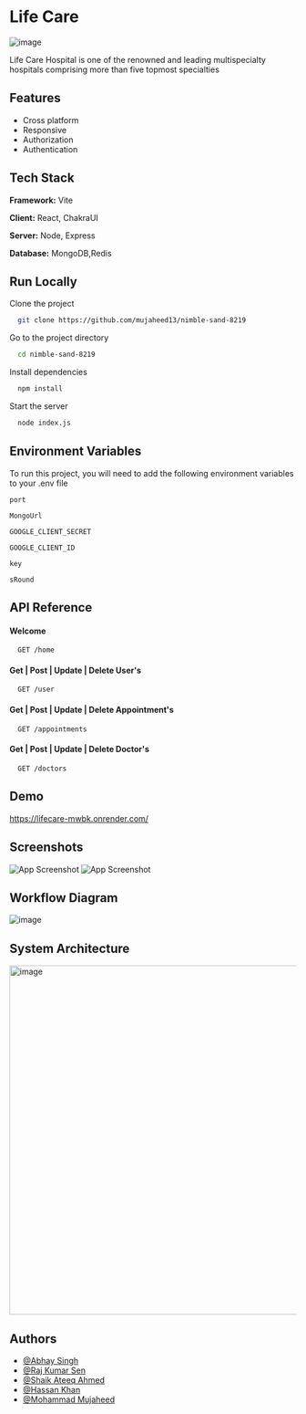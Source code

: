 
# Life Care 

![image](https://user-images.githubusercontent.com/112754393/229432509-a06f89c6-dda0-435f-ae8e-38af008d4ab1.png)



Life Care Hospital is one of the renowned and leading multispecialty hospitals comprising more than five topmost specialties



## Features

- Cross platform
- Responsive
- Authorization
- Authentication


## Tech Stack

**Framework:** Vite

**Client:** React, ChakraUI

**Server:** Node, Express

**Database:** MongoDB,Redis


## Run Locally

Clone the project

```bash
  git clone https://github.com/mujaheed13/nimble-sand-8219
```

Go to the project directory

```bash
  cd nimble-sand-8219
```

Install dependencies

```bash
  npm install
```

Start the server

```bash
  node index.js
```


## Environment Variables

To run this project, you will need to add the following environment variables to your .env file

`port`

`MongoUrl`

`GOOGLE_CLIENT_SECRET`

`GOOGLE_CLIENT_ID`

`key`

`sRound`

## API Reference

#### Welcome 

```http
  GET /home
```

#### Get | Post | Update | Delete User's

```http
  GET /user
```
#### Get | Post | Update | Delete Appointment's
```http
  GET /appointments
 ```

#### Get | Post | Update | Delete Doctor's
```http
  GET /doctors
```



## Demo

https://lifecare-mwbk.onrender.com/

## Screenshots

![App Screenshot](https://i.imgur.com/vNWL4lR.jpeg)
![App Screenshot](https://i.imgur.com/BFSWz9I.jpeg)


## Workflow Diagram
![image](https://user-images.githubusercontent.com/112754393/229429364-4f9e7424-d5b2-4386-aad8-b4f7f22c19bf.png)

## System Architecture
<img width="612" alt="image" src="https://user-images.githubusercontent.com/112754547/229432036-ff9a6ff1-3143-49ec-be31-4750e3c3c7b5.png">




## Authors

- [@Abhay Singh](https://github.com/DanteHaxor)
- [@Raj Kumar Sen](https://github.com/RAJKUMARSHRIVASH)
- [@Shaik Ateeq Ahmed](https://github.com/Shaikateeqahmed)
- [@Hassan Khan](https://github.com/allabovehassan)
- [@Mohammad Mujaheed](https://github.com/mujaheed13)


